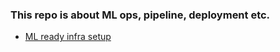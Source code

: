 ### This repo is about ML ops, pipeline, deployment etc.

 - [ML ready infra setup](https://github.com/JasonSCFu/ML-model-pipeline-and-deployment/tree/main/ML_infra_setup_basics)
 
